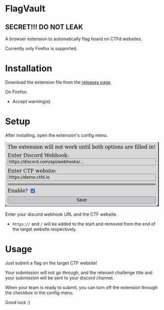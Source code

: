 # FlagVault

## SECRET!!! DO NOT LEAK

A browser extension to automatically flag hoard on CTFd websites.

Currently only Firefox is supported.

# Installation

Download the extension file from the [releases page](https://github.com/certificateofparticipation/FlagVault/releases).

On Firefox:
- Accept warning(s)

# Setup

After installing, open the extension's config menu.

![Picture of extension config page](instructions.png)

Enter your discord webhook URL and the CTF website.
- `https://` and `/` will be added to the start and removed from the end of the target website respectively.

# Usage

Just submit a flag on the target CTF website! 

Your submission will not go through, and the relevant challenge title and your submission will be sent to your discord channel.

When your team is ready to submit, you can turn off the extension through the checkbox in the config menu.

Good luck :)